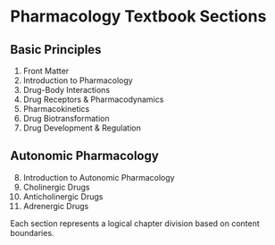 # Pharmacology Textbook Sections

## Basic Principles
1. Front Matter
2. Introduction to Pharmacology
3. Drug-Body Interactions
4. Drug Receptors & Pharmacodynamics  
5. Pharmacokinetics
6. Drug Biotransformation
7. Drug Development & Regulation

## Autonomic Pharmacology
8. Introduction to Autonomic Pharmacology
9. Cholinergic Drugs
10. Anticholinergic Drugs  
11. Adrenergic Drugs

Each section represents a logical chapter division based on content boundaries.
